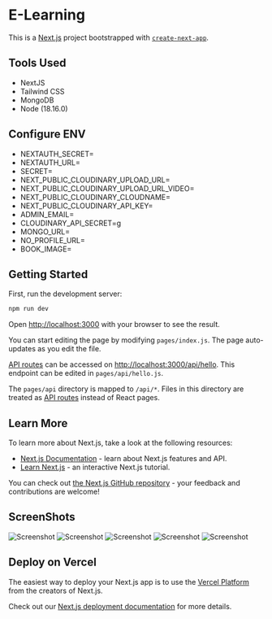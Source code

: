 # E-Learning
This is a [Next.js](https://nextjs.org/) project bootstrapped with [`create-next-app`](https://github.com/vercel/next.js/tree/canary/packages/create-next-app).

## Tools Used
- NextJS
- Tailwind CSS
- MongoDB
- Node (18.16.0)
## Configure ENV
- NEXTAUTH_SECRET=
- NEXTAUTH_URL=
- SECRET=
- NEXT_PUBLIC_CLOUDINARY_UPLOAD_URL=
- NEXT_PUBLIC_CLOUDINARY_UPLOAD_URL_VIDEO=
- NEXT_PUBLIC_CLOUDINARY_CLOUDNAME=
- NEXT_PUBLIC_CLOUDINARY_API_KEY=
- ADMIN_EMAIL=
- CLOUDINARY_API_SECRET=g
- MONGO_URL=
- NO_PROFILE_URL=
- BOOK_IMAGE=
## Getting Started

First, run the development server:

```bash
npm run dev
```

Open [http://localhost:3000](http://localhost:3000) with your browser to see the result.

You can start editing the page by modifying `pages/index.js`. The page auto-updates as you edit the file.

[API routes](https://nextjs.org/docs/api-routes/introduction) can be accessed on [http://localhost:3000/api/hello](http://localhost:3000/api/hello). This endpoint can be edited in `pages/api/hello.js`.

The `pages/api` directory is mapped to `/api/*`. Files in this directory are treated as [API routes](https://nextjs.org/docs/api-routes/introduction) instead of React pages.

## Learn More

To learn more about Next.js, take a look at the following resources:

- [Next.js Documentation](https://nextjs.org/docs) - learn about Next.js features and API.
- [Learn Next.js](https://nextjs.org/learn) - an interactive Next.js tutorial.

You can check out [the Next.js GitHub repository](https://github.com/vercel/next.js/) - your feedback and contributions are welcome!

## ScreenShots
![Screenshot]((4).jpeg)
![Screenshot]((1).jpeg)
![Screenshot]((2).jpeg)
![Screenshot]((3).jpeg)
![Screenshot]((5).jpeg)


## Deploy on Vercel

The easiest way to deploy your Next.js app is to use the [Vercel Platform](https://vercel.com/new?utm_medium=default-template&filter=next.js&utm_source=create-next-app&utm_campaign=create-next-app-readme) from the creators of Next.js.

Check out our [Next.js deployment documentation](https://nextjs.org/docs/deployment) for more details.
